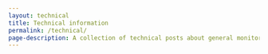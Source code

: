```yaml
---
layout: technical
title: Technical information
permalink: /technical/
page-description: A collection of technical posts about general monitoring, environmental and power monitoring as well as all things IoT.
---
```

